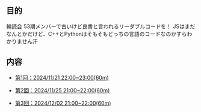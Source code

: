 ## 目的

輪読会
53期メンバーで古いけど良書と言われるリーダブルコードを！
JSはまだなんとかだけど、C++とPythonはそもそもどっちの言語のコードなのかすらわかりません汗

## 内容
- [第1回：2024/11/21 22:00~23:00(60m)](https://github.com/yu-ka3028/TIL/blob/main/Book/リーダブルコード/202411212200.md)

- [第2回：2024/11/25 21:00~22:00(60m)](https://github.com/yu-ka3028/TIL/blob/main/Book/リーダブルコード/202411251330.md)

- [第3回：2024/12/02 21:00~22:00(60m)](https://github.com/yu-ka3028/TIL/blob/main/Book/Book/リーダブルコード/202412021855.md)

